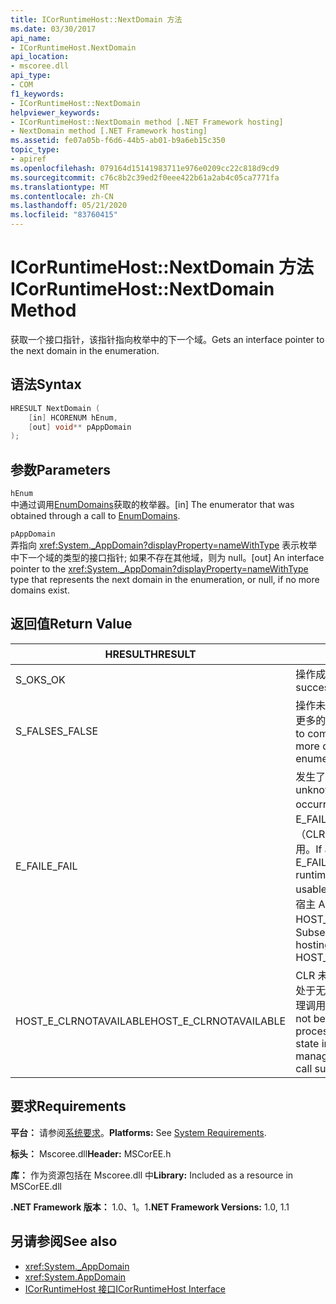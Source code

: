 ```yaml
---
title: ICorRuntimeHost::NextDomain 方法
ms.date: 03/30/2017
api_name:
- ICorRuntimeHost.NextDomain
api_location:
- mscoree.dll
api_type:
- COM
f1_keywords:
- ICorRuntimeHost::NextDomain
helpviewer_keywords:
- ICorRuntimeHost::NextDomain method [.NET Framework hosting]
- NextDomain method [.NET Framework hosting]
ms.assetid: fe07a05b-f6d6-44b5-ab01-b9a6eb15c350
topic_type:
- apiref
ms.openlocfilehash: 079164d15141983711e976e0209cc22c818d9cd9
ms.sourcegitcommit: c76c8b2c39ed2f0eee422b61a2ab4c05ca7771fa
ms.translationtype: MT
ms.contentlocale: zh-CN
ms.lasthandoff: 05/21/2020
ms.locfileid: "83760415"
---
```

# <a name="icorruntimehostnextdomain-method"></a><span data-ttu-id="bc100-102">ICorRuntimeHost::NextDomain 方法</span><span class="sxs-lookup"><span data-stu-id="bc100-102">ICorRuntimeHost::NextDomain Method</span></span>
<span data-ttu-id="bc100-103">获取一个接口指针，该指针指向枚举中的下一个域。</span><span class="sxs-lookup"><span data-stu-id="bc100-103">Gets an interface pointer to the next domain in the enumeration.</span></span>  
  
## <a name="syntax"></a><span data-ttu-id="bc100-104">语法</span><span class="sxs-lookup"><span data-stu-id="bc100-104">Syntax</span></span>  
  
```cpp  
HRESULT NextDomain (  
    [in] HCORENUM hEnum,  
    [out] void** pAppDomain  
);  
```  
  
## <a name="parameters"></a><span data-ttu-id="bc100-105">参数</span><span class="sxs-lookup"><span data-stu-id="bc100-105">Parameters</span></span>  
 `hEnum`  
 <span data-ttu-id="bc100-106">中通过调用[EnumDomains](icorruntimehost-enumdomains-method.md)获取的枚举器。</span><span class="sxs-lookup"><span data-stu-id="bc100-106">[in] The enumerator that was obtained through a call to [EnumDomains](icorruntimehost-enumdomains-method.md).</span></span>  
  
 `pAppDomain`  
 <span data-ttu-id="bc100-107">弄指向 <xref:System._AppDomain?displayProperty=nameWithType> 表示枚举中下一个域的类型的接口指针; 如果不存在其他域，则为 null。</span><span class="sxs-lookup"><span data-stu-id="bc100-107">[out] An interface pointer to the <xref:System._AppDomain?displayProperty=nameWithType> type that represents the next domain in the enumeration, or null, if no more domains exist.</span></span>  
  
## <a name="return-value"></a><span data-ttu-id="bc100-108">返回值</span><span class="sxs-lookup"><span data-stu-id="bc100-108">Return Value</span></span>  
  
|<span data-ttu-id="bc100-109">HRESULT</span><span class="sxs-lookup"><span data-stu-id="bc100-109">HRESULT</span></span>|<span data-ttu-id="bc100-110">说明</span><span class="sxs-lookup"><span data-stu-id="bc100-110">Description</span></span>|  
|-------------|-----------------|  
|<span data-ttu-id="bc100-111">S_OK</span><span class="sxs-lookup"><span data-stu-id="bc100-111">S_OK</span></span>|<span data-ttu-id="bc100-112">操作成功。</span><span class="sxs-lookup"><span data-stu-id="bc100-112">The operation was successful.</span></span>|  
|<span data-ttu-id="bc100-113">S_FALSE</span><span class="sxs-lookup"><span data-stu-id="bc100-113">S_FALSE</span></span>|<span data-ttu-id="bc100-114">操作未能完成，或者枚举中没有更多的域。</span><span class="sxs-lookup"><span data-stu-id="bc100-114">The operation failed to complete, or there are no more domains in the enumeration.</span></span>|  
|<span data-ttu-id="bc100-115">E_FAIL</span><span class="sxs-lookup"><span data-stu-id="bc100-115">E_FAIL</span></span>|<span data-ttu-id="bc100-116">发生了未知的灾难性故障。</span><span class="sxs-lookup"><span data-stu-id="bc100-116">An unknown, catastrophic failure occurred.</span></span> <span data-ttu-id="bc100-117">如果方法返回 E_FAIL，则公共语言运行时（CLR）在该过程中将不再可用。</span><span class="sxs-lookup"><span data-stu-id="bc100-117">If a method returns E_FAIL, the common language runtime (CLR) is no longer usable in the process.</span></span> <span data-ttu-id="bc100-118">对任何宿主 Api 的后续调用都会返回 HOST_E_CLRNOTAVAILABLE。</span><span class="sxs-lookup"><span data-stu-id="bc100-118">Subsequent calls to any hosting APIs return HOST_E_CLRNOTAVAILABLE.</span></span>|  
|<span data-ttu-id="bc100-119">HOST_E_CLRNOTAVAILABLE</span><span class="sxs-lookup"><span data-stu-id="bc100-119">HOST_E_CLRNOTAVAILABLE</span></span>|<span data-ttu-id="bc100-120">CLR 未加载到进程中，或 CLR 处于无法运行托管代码或成功处理调用的状态。</span><span class="sxs-lookup"><span data-stu-id="bc100-120">The CLR has not been loaded into a process, or the CLR is in a state in which it cannot run managed code or process the call successfully.</span></span>|  
  
## <a name="requirements"></a><span data-ttu-id="bc100-121">要求</span><span class="sxs-lookup"><span data-stu-id="bc100-121">Requirements</span></span>  
 <span data-ttu-id="bc100-122">**平台：** 请参阅[系统要求](../../get-started/system-requirements.md)。</span><span class="sxs-lookup"><span data-stu-id="bc100-122">**Platforms:** See [System Requirements](../../get-started/system-requirements.md).</span></span>  
  
 <span data-ttu-id="bc100-123">**标头：** Mscoree.dll</span><span class="sxs-lookup"><span data-stu-id="bc100-123">**Header:** MSCorEE.h</span></span>  
  
 <span data-ttu-id="bc100-124">**库：** 作为资源包括在 Mscoree.dll 中</span><span class="sxs-lookup"><span data-stu-id="bc100-124">**Library:** Included as a resource in MSCorEE.dll</span></span>  
  
 <span data-ttu-id="bc100-125">**.NET Framework 版本：** 1.0、1。1</span><span class="sxs-lookup"><span data-stu-id="bc100-125">**.NET Framework Versions:** 1.0, 1.1</span></span>  
  
## <a name="see-also"></a><span data-ttu-id="bc100-126">另请参阅</span><span class="sxs-lookup"><span data-stu-id="bc100-126">See also</span></span>

- <xref:System._AppDomain>
- <xref:System.AppDomain>
- [<span data-ttu-id="bc100-127">ICorRuntimeHost 接口</span><span class="sxs-lookup"><span data-stu-id="bc100-127">ICorRuntimeHost Interface</span></span>](icorruntimehost-interface.md)
